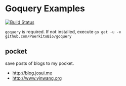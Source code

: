 # Goquery Examples

[![Build Status](https://travis-ci.org/hezhizhen/goquery_examples.svg?branch=master)](https://travis-ci.org/hezhizhen/goquery_examples)

`goquery` is required. If not installed, execute `go get -u -v github.com/PuerkitoBio/goquery`

## pocket

save posts of blogs to my pocket.

* http://blog.josui.me
* http://www.yinwang.org
